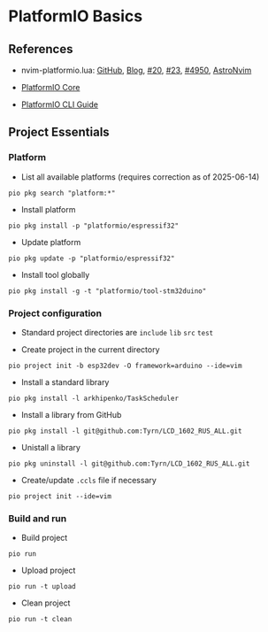 # PlatformIO Basics

## References

- nvim-platformio.lua:
  [GitHub](https://github.com/anurag3301/nvim-platformio.lua),
  [Blog](https://anurag3301.com/blog/nvim-platformio-lua/),
  [#20](https://github.com/anurag3301/nvim-platformio.lua/issues/20),
  [#23](https://github.com/anurag3301/nvim-platformio.lua/issues/23),
  [#4950](https://github.com/platformio/platformio-core/issues/4950),
  [AstroNvim](https://github.com/Tyrn/dotfiles/blob/main/dot_config/nvim/lua/plugins/nvim-platformio.lua)

- [PlatformIO Core](https://docs.platformio.org/en/latest/core/index.html)
- [PlatformIO CLI Guide](https://docs.platformio.org/en/latest/core/userguide/index.html)

## Project Essentials

### Platform

- List all available platforms (requires correction as of 2025-06-14)

```
pio pkg search "platform:*"
```

- Install platform

```
pio pkg install -p "platformio/espressif32"
```

- Update platform

```
pio pkg update -p "platformio/espressif32"
```

- Install tool globally

```
pio pkg install -g -t "platformio/tool-stm32duino"
```

### Project configuration

- Standard project directories are `include` `lib` `src` `test`

- Create project in the current directory

```
pio project init -b esp32dev -O framework=arduino --ide=vim
```

- Install a standard library

```
pio pkg install -l arkhipenko/TaskScheduler
```

- Install a library from GitHub

```
pio pkg install -l git@github.com:Tyrn/LCD_1602_RUS_ALL.git
```

- Unistall a library

```
pio pkg uninstall -l git@github.com:Tyrn/LCD_1602_RUS_ALL.git
```

- Create/update `.ccls` file if necessary

```
pio project init --ide=vim
```

### Build and run

- Build project

```
pio run
```

- Upload project

```
pio run -t upload
```

- Clean project

```
pio run -t clean
```
